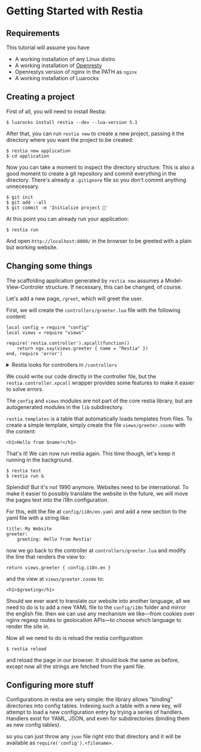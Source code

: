 # Getting Started with Restia

## Requirements

This tutorial will assume you have

- A working installation of any Linux distro
- A working installation of [Openresty][openresty]
- Openrestys version of nginx in the PATH as `nginx`
- A working installation of Luarocks

## Creating a project

First of all, you will need to install Restia:

	$ luarocks install restia --dev --lua-version 5.1

After that, you can run `restia new` to create a new project,
passing it the directory where you want the project to be created:

	$ restia new application
	$ cd application

Now you can take a moment to inspect the directory structure.
This is also a good moment to create a git repository
and commit everything in the directory.
There's already a `.gitignore` file
so you don't commit anything unnecessary.

	$ git init
	$ git add --all
	$ git commit -m 'Initialize project 🎉'

At this point you can already run your application:

	$ restia run
	
And open `http://localhost:8080/` in the browser
to be greeted with a plain but working website.

## Changing some things

The scaffolding application generated by `restia new` assumes a
Model-View-Controler structure. If necessary, this can be changed, of course.

Let's add a new page, `/greet`, which will greet the user.

First, we will create the `controllers/greeter.lua` file
with the following content:

	local config = require "config"
	local views = require "views"

	require('restia.controller').xpcall(function()
		return ngx.say(views.greeter { name = "Restia" })
	end, require 'error')

<details>
<summary>Restia looks for controllers in <code>/controllers</code></summary>
The default location block found in <code>locations/root</code> sets it up so that OpenResty
will search for controllers in the <code>controllers/</code> subdirectory automatically
unless another location matches the request first.
<hr>
</details>

We could write our code directly in the controller file,
but the `restia.controller.xpcall` wrapper provides some features to make
it easier to solve errors.

The `config` and `views` modules are not part of the core restia library,
but are autogenerated modules in the `lib` subdirectory.

`restia.templates` is a table that automatically loads templates from files.
To create a simple template, simply create the file `views/greeter.cosmo` with the content:

	<h1>Hello from $name!</h1>

That's it! We can now run restia again.
This time though, let's keep it running in the background.

	$ restia test
	$ restia run &

Splendid!
But it's not 1990 anymore. Websites need to be international.
To make it easier to possibly translate the website in the future,
we will move the pages text into the i18n configuration.

For this, edit the file at `config/i18n/en.yaml`
and add a new section to the yaml file with a string like:

	title: My Website
	greeter:
		greeting: Hello from Restia!

now we go back to the controller at `controllers/greeter.lua`
and modify the line that renders the view to:

	return views.greeter { config.i18n.en }

and the view at `views/greeter.cosmo` to:

	<h1>$greeting</h1>

Should we ever want to translate our website into another language,
all we need to do is to add a new YAML file to the `config/i18n` folder
and mirror the english file.
then we can use any mechanism we like—from cookies over nginx regexp routes
to geolocation APIs—to choose which language to render the site in.

Now all we need to do is reload the restia configuration

	$ restia reload
	
and reload the page in our browser.
It should look the same as before,
except now all the strings are fetched from the yaml file.

## Configuring more stuff

Configurations in restia are very simple:
the library allows "binding" directories into config tables.
Indexing such a table with a new key, will attempt to load a new
configuration entry by trying a series of handlers.
Handlers exist for YAML, JSON, and even for subdirectories (binding them as new
config tables).

so you can just throw any `json` file right into that
directory and it will be available as `require('config').<filename>`.

[openresty]: http://openresty.org/en/ 'OpenResty is a dynamic web platform based on NGINX and LuaJIT.'
